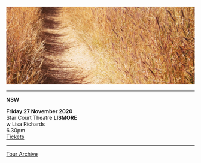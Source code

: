 ![](data/image/news/tourbanner2.jpg)


* * * * *

**NSW**

**Friday 27 November 2020**\
Star Court Theatre **LISMORE**\
w Lisa Richards\
6.30pm\
[Tickets](https://www.starcourttheatre.com.au/events/lisarich)

* * * * *

[Tour Archive](tour/archive)
